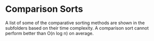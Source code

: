 # Comparison Sorts

A list of some of the comparative sorting methods are shown in the subfolders based on
their time complexity. A comparison sort cannot perform better than O(n log n) on average.
